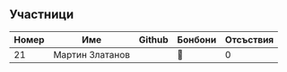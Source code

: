 ## Участници

|Номер| Име | Github | Бонбони | Отсъствия |
|-----|-----|--------|---------|-----------|
|21| Мартин Златанов | | 🍬| 0
